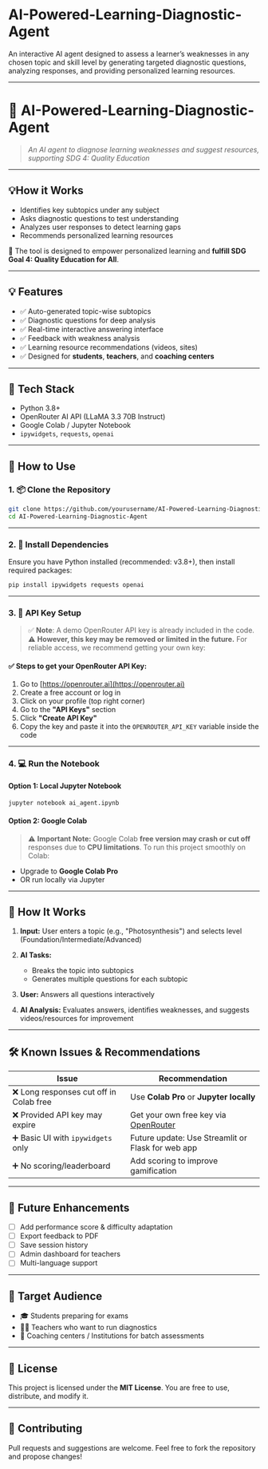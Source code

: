 # AI-Powered-Learning-Diagnostic-Agent
An interactive AI agent designed to assess a learner’s weaknesses in any chosen topic and skill level by generating targeted diagnostic questions, analyzing responses, and providing personalized learning resources.

---

# 🧠 AI-Powered-Learning-Diagnostic-Agent

> *An AI agent to diagnose learning weaknesses and suggest resources, supporting SDG 4: Quality Education*

---
## 💡How it Works

* Identifies key subtopics under any subject
* Asks diagnostic questions to test understanding
* Analyzes user responses to detect learning gaps
* Recommends personalized learning resources

🧭 The tool is designed to empower personalized learning and **fulfill SDG Goal 4: Quality Education for All**.

---

## 💡 Features

* ✅ Auto-generated topic-wise subtopics
* ✅ Diagnostic questions for deep analysis
* ✅ Real-time interactive answering interface
* ✅ Feedback with weakness analysis
* ✅ Learning resource recommendations (videos, sites)
* ✅ Designed for **students**, **teachers**, and **coaching centers**

---

## 🔧 Tech Stack

* Python 3.8+
* OpenRouter AI API (LLaMA 3.3 70B Instruct)
* Google Colab / Jupyter Notebook
* `ipywidgets`, `requests`, `openai`

---

## 🚀 How to Use

### 1. 📦 Clone the Repository

```bash
git clone https://github.com/yourusername/AI-Powered-Learning-Diagnostic-Agent.git
cd AI-Powered-Learning-Diagnostic-Agent
```

---

### 2. 🧩 Install Dependencies

Ensure you have Python installed (recommended: v3.8+), then install required packages:

```bash
pip install ipywidgets requests openai
```

---

### 3. 🔑 API Key Setup

> ✅ **Note**: A demo OpenRouter API key is already included in the code.
> ⚠️ **However, this key may be removed or limited in the future.**
> For reliable access, we recommend getting your own key:

#### ✅ Steps to get your OpenRouter API Key:

1. Go to [https://openrouter.ai](https://openrouter.ai)
2. Create a free account or log in
3. Click on your profile (top right corner)
4. Go to the **"API Keys"** section
5. Click **"Create API Key"**
6. Copy the key and paste it into the `OPENROUTER_API_KEY` variable inside the code

---

### 4. 💻 Run the Notebook

#### Option 1: Local Jupyter Notebook

```bash
jupyter notebook ai_agent.ipynb
```

#### Option 2: Google Colab

> ⚠️ **Important Note:**
> Google Colab **free version may crash or cut off** responses due to **CPU limitations**.
> To run this project smoothly on Colab:

* Upgrade to **Google Colab Pro**
* OR run locally via Jupyter

---

## 🧪 How It Works

1. **Input:** User enters a topic (e.g., "Photosynthesis") and selects level (Foundation/Intermediate/Advanced)
2. **AI Tasks:**

   * Breaks the topic into subtopics
   * Generates multiple questions for each subtopic
3. **User:** Answers all questions interactively
4. **AI Analysis:** Evaluates answers, identifies weaknesses, and suggests videos/resources for improvement

---

## 🛠️ Known Issues & Recommendations

| Issue                                  | Recommendation                                                |
| -------------------------------------- | ------------------------------------------------------------- |
| ❌ Long responses cut off in Colab free | Use **Colab Pro** or **Jupyter locally**                      |
| ❌ Provided API key may expire          | Get your own free key via [OpenRouter](https://openrouter.ai) |
| ➕ Basic UI with `ipywidgets` only      | Future update: Use Streamlit or Flask for web app             |
| ➕ No scoring/leaderboard               | Add scoring to improve gamification                           |

---

## 🧭 Future Enhancements

* [ ] Add performance score & difficulty adaptation
* [ ] Export feedback to PDF
* [ ] Save session history
* [ ] Admin dashboard for teachers
* [ ] Multi-language support

---

## 💬 Target Audience

* 🎓 Students preparing for exams
* 🧑‍🏫 Teachers who want to run diagnostics
* 🏫 Coaching centers / Institutions for batch assessments

---

## 📘 License

This project is licensed under the **MIT License**.
You are free to use, distribute, and modify it.

---

## 🤝 Contributing

Pull requests and suggestions are welcome.
Feel free to fork the repository and propose changes!
